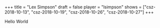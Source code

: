 +++
title = "Lex Simpson"
draft = false
player = "lsimpson"
shows = ["csz-2018-10-13", "csz-2018-10-19", "csz-2018-10-26", "csz-2018-10-27"]
+++

Hello World
